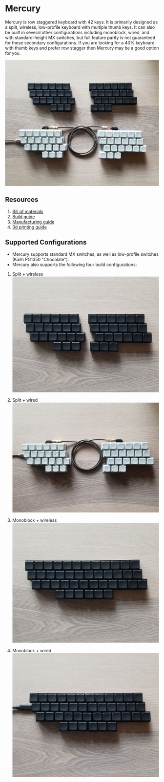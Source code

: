 # Mercury

Mercury is row staggered keyboard with 42 keys. It is primarily designed as a split, wireless, low-profile keyboard with multiple thumb keys. It can also be built in several other configurations including monoblock, wired, and with standard-height MX switches, but full feature parity is not guaranteed for these secondary configurations. If you are looking for a 40% keyboard with thumb keys and prefer row stagger then Mercury may be a good option for you.

![mercury](/images/mercury.jpg)

## Resources
1. [Bill of materials](/text/bill_of_materials.md)
1. [Build guide](/text/build_guide.md)
1. [Manufacturing guide](/text/manufacturing_guide.md)
1. [3d printing guide](/text/printing_guide.md)

## Supported Configurations

* Mercury supports standard MX switches, as well as low-profile switches (Kailh PG1350 "Chocolate").
* Mercury also supports the following four build configurations:

1. Split + wireless
![mercury](/images/split_wireless.jpg)

1. Split + wired
![mercury](/images/split_wired.jpg)

1. Monoblock + wireless
![mercury](/images/merged_wireless.jpg)

1. Monoblock + wired
![mercury](/images/merged_wired.jpg)